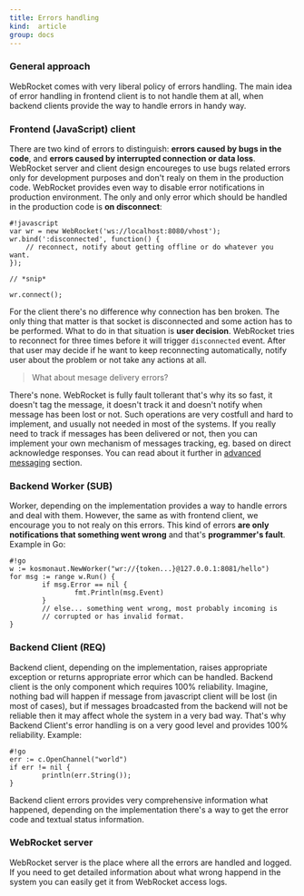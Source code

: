 ```yaml
---
title: Errors handling
kind:  article
group: docs
---
```


### General approach

WebRocket comes with very liberal policy of errors handling. The main idea
of error handling in frontend client is to not handle them at all, when 
backend clients provide the way to handle errors in handy way.

<a href="#" name="Frontend"></a>

### Frontend (JavaScript) client

There are two kind of errors to distinguish: **errors caused by bugs in
the code**, and **errors caused by interrupted connection or data loss**.
WebRocket server and client design encoureges to use bugs related errors
only for development purposes and don't realy on them in the production
code. WebRocket provides even way to disable error notifications in
production environment. The only and only error which should be handled
in the production code is **on disconnect**:

    #!javascript
    var wr = new WebRocket('ws://localhost:8080/vhost');
    wr.bind(':disconnected', function() {
        // reconnect, notify about getting offline or do whatever you want. 
    });
    
    // *snip*
    
    wr.connect();
    
For the client there's no difference why connection has ben broken. The
only thing that matter is that socket is disconnected and some action
has to be performed. What to do in that situation is **user decision**.
WebRocket tries to reconnect for three times before it will trigger
`disconnected` event. After that user may decide if he want to keep 
reconnecting automatically, notify user about the problem or not take
any actions at all.

<blockquote>
  What about mesage delivery errors?
</blockquote>

There's none. WebRocket is fully fault tollerant that's why its so fast,
it doesn't tag the message, it doesn't track it and doesn't notify
when message has been lost or not. Such operations are very costfull and
hard to implement, and usually not needed in most of the systems. If you
really need to track if messages has been delivered or not, then you
can implement your own mechanism of messages tracking, eg. based on
direct acknowledge responses. You can read about it further in [advanced
messaging](/docs/advanced-messaging/) section.

<a href="#" name="Backend"></a>

### Backend Worker (SUB)

Worker, depending on the implementation provides a way to handle errors
and deal with them. However, the same as with frontend client, we encourage
you to not realy on this errors. This kind of errors **are only notifications 
that something went wrong** and that's **programmer's fault**. Example in Go:

    #!go
    w := kosmonaut.NewWorker("wr://{token...}@127.0.0.1:8081/hello")
    for msg := range w.Run() {
            if msg.Error == nil {
                    fmt.Println(msg.Event)
            }
            // else... something went wrong, most probably incoming is 
            // corrupted or has invalid format.
    }

### Backend Client (REQ)

Backend client, depending on the implementation, raises appropriate exception
or returns appropriate error which can be handled. Backend client is the
only component which requires 100% reliability. Imagine, nothing bad will
happen if message from javascript client will be lost (in most of cases),
but if messages broadcasted from the backend will not be reliable then it
may affect whole the system in a very bad way. That's why Backend Client's 
error handling is on a very good level and provides 100% reliability. Example:

    #!go
    err := c.OpenChannel("world")
    if err != nil {
            println(err.String());
    }

Backend client errors provides very comprehensive information what happened,
depending on the implementation there's a way to get the error code and 
textual status information.

### WebRocket server

WebRocket server is the place where all the errors are handled and logged.
If you need to get detailed information about what wrong happend in the
system you can easily get it from WebRocket access logs.
